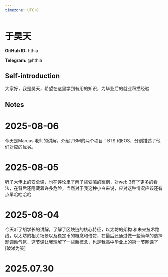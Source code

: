 ```yaml
---
timezone: UTC+8
---
```


# 于昊天

**GitHub ID:** hthia

**Telegram:** @hthia

## Self-introduction

大家好，我是昊天，希望在这里学到有用的知识，为毕业后的就业积攒经验

## Notes

<!-- Content_START -->
# 2025-08-06

今天是Marcus 老师的讲解，介绍了BM的两个项目：BTS 和EOS，分别描述了他们对应的优劣。

# 2025-08-05

听了大佬上的安全课，也在评论里了解了些受骗的案例，对web 3有了更多的看法，在背后还隐藏着许多危险，当然对于我这种小白来说，应对这种情况应该还有点早哈哈哈哈

# 2025-08-04

今天听了胡学长的讲解，了解了区块链的核心特征，以太坊的架构 和未来技术路线，以太坊的相关场景以及稳定币的概念和借贷，在最后还通过做一些简单的选择题调动气氛，这节课让我理解了一些新概念，也是我高中毕业上的第一节网课了[破涕为笑]


# 2025.07.30


<!-- Content_END -->
